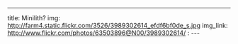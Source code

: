 ---
title: Minilith? 
img: http://farm4.static.flickr.com/3526/3989302614_efdf6bf0de_s.jpg 
img_link: http://www.flickr.com/photos/63503896@N00/3989302614/ 
: --- 
